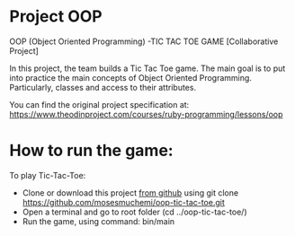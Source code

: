 # Project OOP

OOP (Object Oriented Programming) -TIC TAC TOE GAME
[Collaborative Project]

In this project, the team builds a Tic Tac Toe game. The main goal is to put into practice the main concepts of Object Oriented Programming. Particularly, classes and access to their attributes.

You can find the original project specification at: https://www.theodinproject.com/courses/ruby-programming/lessons/oop



# How to run the game:

To play Tic-Tac-Toe:

-   Clone or download this project [from github](https://github.com/mosesmuchemi/oop-tic-tac-toe) using git clone https://github.com/mosesmuchemi/oop-tic-tac-toe.git
- 	Open a terminal and go to root folder (cd ../oop-tic-tac-toe/)   
-   Run the game, using command: bin/main
